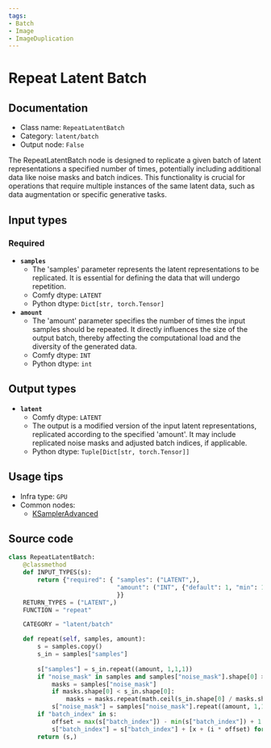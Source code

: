 ```yaml
---
tags:
- Batch
- Image
- ImageDuplication
---
```


# Repeat Latent Batch
## Documentation
- Class name: `RepeatLatentBatch`
- Category: `latent/batch`
- Output node: `False`

The RepeatLatentBatch node is designed to replicate a given batch of latent representations a specified number of times, potentially including additional data like noise masks and batch indices. This functionality is crucial for operations that require multiple instances of the same latent data, such as data augmentation or specific generative tasks.
## Input types
### Required
- **`samples`**
    - The 'samples' parameter represents the latent representations to be replicated. It is essential for defining the data that will undergo repetition.
    - Comfy dtype: `LATENT`
    - Python dtype: `Dict[str, torch.Tensor]`
- **`amount`**
    - The 'amount' parameter specifies the number of times the input samples should be repeated. It directly influences the size of the output batch, thereby affecting the computational load and the diversity of the generated data.
    - Comfy dtype: `INT`
    - Python dtype: `int`
## Output types
- **`latent`**
    - Comfy dtype: `LATENT`
    - The output is a modified version of the input latent representations, replicated according to the specified 'amount'. It may include replicated noise masks and adjusted batch indices, if applicable.
    - Python dtype: `Tuple[Dict[str, torch.Tensor]]`
## Usage tips
- Infra type: `GPU`
- Common nodes:
    - [KSamplerAdvanced](../../Comfy/Nodes/KSamplerAdvanced.md)



## Source code
```python
class RepeatLatentBatch:
    @classmethod
    def INPUT_TYPES(s):
        return {"required": { "samples": ("LATENT",),
                              "amount": ("INT", {"default": 1, "min": 1, "max": 64}),
                              }}
    RETURN_TYPES = ("LATENT",)
    FUNCTION = "repeat"

    CATEGORY = "latent/batch"

    def repeat(self, samples, amount):
        s = samples.copy()
        s_in = samples["samples"]
        
        s["samples"] = s_in.repeat((amount, 1,1,1))
        if "noise_mask" in samples and samples["noise_mask"].shape[0] > 1:
            masks = samples["noise_mask"]
            if masks.shape[0] < s_in.shape[0]:
                masks = masks.repeat(math.ceil(s_in.shape[0] / masks.shape[0]), 1, 1, 1)[:s_in.shape[0]]
            s["noise_mask"] = samples["noise_mask"].repeat((amount, 1,1,1))
        if "batch_index" in s:
            offset = max(s["batch_index"]) - min(s["batch_index"]) + 1
            s["batch_index"] = s["batch_index"] + [x + (i * offset) for i in range(1, amount) for x in s["batch_index"]]
        return (s,)

```

